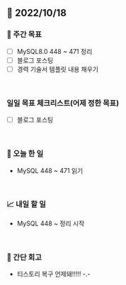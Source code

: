 ## 📅 2022/10/18


### 👏 주간 목표

- [ ] MySQL8.0 448 ~ 471 정리
- [ ] 블로그 포스팅
- [ ] 경력 기술서 템플릿 내용 채우기

<br/>

### 일일 목표 체크리스트(어제 정한 목표)

- [ ] 블로그 포스팅

<br/>

### 💯 오늘 한 일

- MySQL 448 ~ 471 읽기

<br/>

### 📈 내일 할 일

- MySQL 448 ~ 정리 시작

<br/>

### 🤔 간단 회고

- 티스토리 복구 언제돼!!!!! -.-
